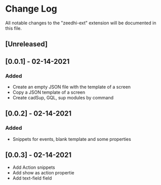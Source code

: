 # Change Log

All notable changes to the "zeedhi-ext" extension will be documented in this file.

## [Unreleased]

## [0.0.1] - 02-14-2021
### Added

- Create an empty JSON file with the template of a screen
- Copy a JSON template of a screen
- Create cadSup, GQL, sup modules by command

## [0.0.2] - 02-14-2021
### Added

- Snippets for events, blank template and some properties

## [0.0.3] - 02-14-2021

- Add Action snippets
- Add show as action propertie
- Add text-field field
